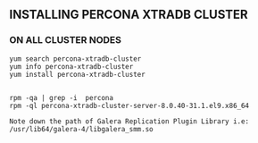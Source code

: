 ## INSTALLING PERCONA XTRADB CLUSTER

### ON ALL CLUSTER NODES
```
yum search percona-xtradb-cluster
yum info percona-xtradb-cluster
yum install percona-xtradb-cluster


rpm -qa | grep -i  percona
rpm -ql percona-xtradb-cluster-server-8.0.40-31.1.el9.x86_64

Note down the path of Galera Replication Plugin Library i.e: /usr/lib64/galera-4/libgalera_smm.so
```
